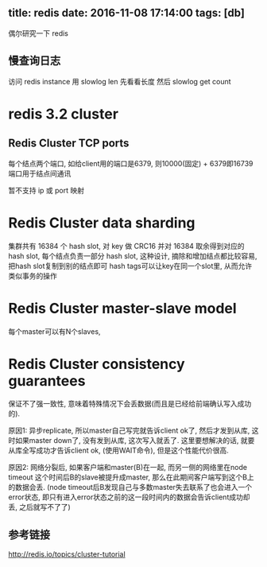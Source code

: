 title: redis
date: 2016-11-08 17:14:00
tags: [db]
---

偶尔研究一下 redis

<!--more-->

## 慢查询日志

访问 redis instance
用 slowlog len 先看看长度
然后 slowlog get count

# redis 3.2 cluster

## Redis Cluster TCP ports

每个结点两个端口,
如给client用的端口是6379, 则10000(固定) + 6379即16739端口用于结点间通讯

暂不支持 ip 或 port 映射

# Redis Cluster data sharding

集群共有 16384 个 hash slot, 对 key 做 CRC16 并对 16384 取余得到对应的 hash slot, 每个结点负责一部分 hash slot,
这种设计, 摘除和增加结点都比较容易, 把hash slot复制到别的结点即可
hash tags可以让key在同一个slot里, 从而允许类似事务的操作

# Redis Cluster master-slave model

每个master可以有N个slaves,

# Redis Cluster consistency guarantees

保证不了强一致性, 意味着特殊情况下会丢数据(而且是已经给前端确认写入成功的).

原因1: 异步replicate, 所以master自己写完就告诉client ok了, 然后才发到从库, 这时如果master down了, 没有发到从库, 这次写入就丢了. 这里要想解决的话, 就要从库全写成功才告诉client ok, (使用WAIT命令), 但是这个性能代价很高.

原因2: 网络分裂后, 如果客户端和master(B)在一起, 而另一侧的网络里在node timeout 这个时间后B的slave被提升成master, 那么在此期间客户端写到这个B上的数据会丢.
(node timeout后B发现自己与多数master失去联系了也会进入一个error状态, 即只有进入error状态之前的这一段时间内的数据会告诉client成功却丢, 之后就写不了了)

## 参考链接
http://redis.io/topics/cluster-tutorial

